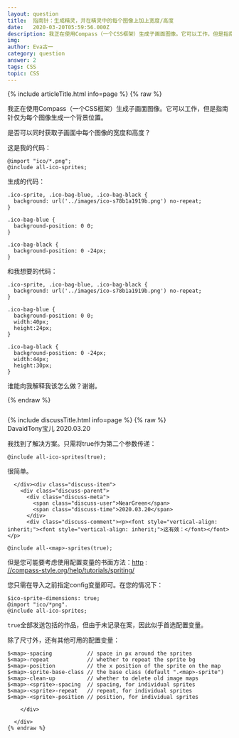 ```yaml
---
layout: question
title:  指南针：生成精灵，并在精灵中的每个图像上加上宽度/高度
date:   2020-03-20T05:59:56.000Z
description: 我正在使用Compass（一个CSS框架）生成子画面图像。它可以工作，但是指南针仅为每个图像生成一个背景位置。是否可以同时获取子画面中每个图像的宽度和...
img: 
author: Eva古一
category: question
answer: 2
tags: CSS
topic: CSS
---
```

<div class="article-root">
  <div class="article">
    {% include articleTitle.html info=page %}
    {% raw %}
    <div class="article-content"><p><font style="vertical-align: inherit;"><font style="vertical-align: inherit;">我正在使用Compass（一个CSS框架）生成子画面图像。</font><font style="vertical-align: inherit;">它可以工作，但是指南针仅为每个图像生成一个背景位置。</font></font></p>

<p><font style="vertical-align: inherit;"><font style="vertical-align: inherit;">是否可以同时获取子画面中每个图像的宽度和高度？</font></font></p>

<p><font style="vertical-align: inherit;"><font style="vertical-align: inherit;">这是我的代码：</font></font></p>

<pre><code>@import "ico/*.png";<font></font>
@include all-ico-sprites;<font></font>
</code></pre>

<p><font style="vertical-align: inherit;"><font style="vertical-align: inherit;">生成的代码：</font></font></p>

<pre><code>.ico-sprite, .ico-bag-blue, .ico-bag-black {<font></font>
  background: url('../images/ico-s78b1a1919b.png') no-repeat;<font></font>
}<font></font>
<font></font>
.ico-bag-blue {<font></font>
  background-position: 0 0;<font></font>
}<font></font>
<font></font>
.ico-bag-black {<font></font>
  background-position: 0 -24px;<font></font>
}<font></font>
</code></pre>

<p><font style="vertical-align: inherit;"><font style="vertical-align: inherit;">和我想要的代码：</font></font></p>

<pre><code>.ico-sprite, .ico-bag-blue, .ico-bag-black {<font></font>
  background: url('../images/ico-s78b1a1919b.png') no-repeat;<font></font>
}<font></font>
<font></font>
.ico-bag-blue {<font></font>
  background-position: 0 0;<font></font>
  width:40px;<font></font>
  height:24px;<font></font>
}<font></font>
<font></font>
.ico-bag-black {<font></font>
  background-position: 0 -24px;<font></font>
  width:44px;<font></font>
  height:30px;<font></font>
}<font></font>
</code></pre>

<p><font style="vertical-align: inherit;"><font style="vertical-align: inherit;">谁能向我解释我该怎么做？</font><font style="vertical-align: inherit;">谢谢。</font></font></p></div>
    {% endraw %}
  </div>
  <p style="height: 0;width:0;overflow: hidden;"> 第2508篇《指南针：生成精灵，并在精灵中的每个图像上加上宽度/高度》来自Winter(https://github.com/aiyld/aiyld.github.io)的站点</p>
  <div class="discuss-wrapper">
    {% include discussTitle.html info=page %}
    {% raw %}
    <div class="discuss-item">
        <div class="discuss-parent">
          <div class="discuss-meta">
            <span class="discuss-user">DavaidTony宝儿</span>
            <span class="discuss-time">2020.03.20</span>
          </div>
          <div class="discuss-comment"><p><font style="vertical-align: inherit;"><font style="vertical-align: inherit;">我找到了解决方案。</font><font style="vertical-align: inherit;">只需将true作为第二个参数传递：</font></font></p>

<pre><code>@include all-ico-sprites(true);
</code></pre>

<p><font style="vertical-align: inherit;"><font style="vertical-align: inherit;">很简单。</font></font></p></div>
        </div>
        
      </div><div class="discuss-item">
        <div class="discuss-parent">
          <div class="discuss-meta">
            <span class="discuss-user">NearGreen</span>
            <span class="discuss-time">2020.03.20</span>
          </div>
          <div class="discuss-comment"><p><font style="vertical-align: inherit;"><font style="vertical-align: inherit;">这有效：</font></font></p>

<pre><code>@include all-&lt;map&gt;-sprites(true);
</code></pre>

<p><font style="vertical-align: inherit;"><font style="vertical-align: inherit;">但是您可能要考虑使用配置变量的书面方法：</font><a href="http://compass-style.org/help/tutorials/spriting/"><font style="vertical-align: inherit;">http</font></a><font style="vertical-align: inherit;"> : </font></font><br>
<a href="http://compass-style.org/help/tutorials/spriting/"><font style="vertical-align: inherit;"><font style="vertical-align: inherit;">//compass-style.org/help/tutorials/spriting/</font></font></a></p>

<p><font style="vertical-align: inherit;"><font style="vertical-align: inherit;">您只需在导入之前指定config变量即可。</font><font style="vertical-align: inherit;">在您的情况下：</font></font></p>

<pre><code>$ico-sprite-dimensions: true;<font></font>
@import "ico/*png".<font></font>
@include all-ico-sprites;<font></font>
</code></pre>

<p><font style="vertical-align: inherit;"></font><code>true</code><font style="vertical-align: inherit;"><font style="vertical-align: inherit;">全部</font><font style="vertical-align: inherit;">发送</font><font style="vertical-align: inherit;">包括的作品，但由于未记录在案，因此似乎首选配置变量。</font></font></p>

<p><font style="vertical-align: inherit;"><font style="vertical-align: inherit;">除了尺寸外，还有其他可用的配置变量：</font></font></p>

<pre><code>$&lt;map&gt;-spacing           // space in px around the sprites<font></font>
$&lt;map&gt;-repeat            // whether to repeat the sprite bg<font></font>
$&lt;map&gt;-position          // the x position of the sprite on the map<font></font>
$&lt;map&gt;-sprite-base-class // the base class (default ".&lt;map&gt;-sprite")<font></font>
$&lt;map&gt;-clean-up          // whether to delete old image maps<font></font>
$&lt;map&gt;-&lt;sprite&gt;-spacing  // spacing, for individual sprites<font></font>
$&lt;map&gt;-&lt;sprite&gt;-repeat   // repeat, for individual sprites<font></font>
$&lt;map&gt;-&lt;sprite&gt;-position // position, for individual sprites<font></font>
</code></pre></div>
        </div>
        
      </div>
    {% endraw %}
  </div>
<div>
